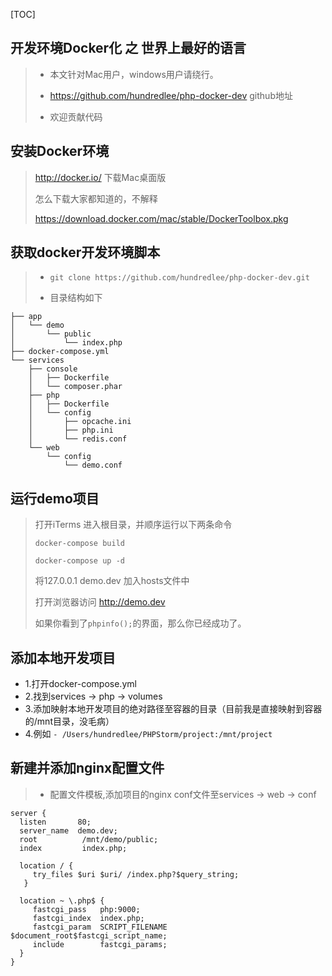 [TOC]
## 开发环境Docker化 之 世界上最好的语言
>* 本文针对Mac用户，windows用户请绕行。
>
>* https://github.com/hundredlee/php-docker-dev github地址
>
>* 欢迎贡献代码


## 安装Docker环境
> http://docker.io/ 下载Mac桌面版
> 
> 怎么下载大家都知道的，不解释
>
> https://download.docker.com/mac/stable/DockerToolbox.pkg

## 获取docker开发环境脚本
>* ``` git clone https://github.com/hundredlee/php-docker-dev.git ```
>
>* 目录结构如下

```
├── app
│   └── demo
│       └── public
│           └── index.php
├── docker-compose.yml
└── services
    ├── console
    │   ├── Dockerfile
    │   └── composer.phar
    ├── php
    │   ├── Dockerfile
    │   └── config
    │       ├── opcache.ini
    │       ├── php.ini
    │       └── redis.conf
    └── web
        └── config
            └── demo.conf
```
## 运行demo项目
> 打开iTerms 进入根目录，并顺序运行以下两条命令
> 
> ``` docker-compose build ```
> 
> ``` docker-compose up -d ```
> 
> 将127.0.0.1 demo.dev 加入hosts文件中
>
> 打开浏览器访问 http://demo.dev
>
> 如果你看到了```phpinfo();```的界面，那么你已经成功了。

## 添加本地开发项目
- 1.打开docker-compose.yml
- 2.找到services -> php -> volumes
- 3.添加映射本地开发项目的绝对路径至容器的目录（目前我是直接映射到容器的/mnt目录，没毛病）
- 4.例如 ```- /Users/hundredlee/PHPStorm/project:/mnt/project```

## 新建并添加nginx配置文件
>* 配置文件模板,添加项目的nginx conf文件至services -> web -> conf

```
server {
  listen       80;
  server_name  demo.dev;
  root          /mnt/demo/public;
  index         index.php;

  location / {
     try_files $uri $uri/ /index.php?$query_string;
   }

  location ~ \.php$ {
     fastcgi_pass   php:9000;
     fastcgi_index  index.php;
     fastcgi_param  SCRIPT_FILENAME  $document_root$fastcgi_script_name;
     include        fastcgi_params;
  }
}

```